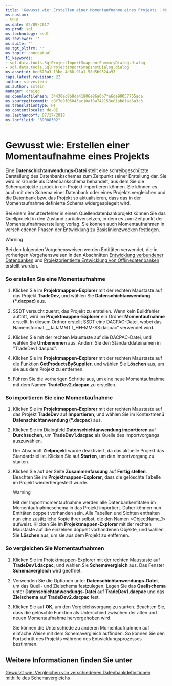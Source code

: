 ```yaml
---
title: 'Gewusst wie: Erstellen einer Momentaufnahme eines Projekts | Microsoft-Dokumentation'
ms.custom:
- SSDT
ms.date: 02/09/2017
ms.prod: sql
ms.technology: ssdt
ms.reviewer: ''
ms.suite: ''
ms.tgt_pltfrm: ''
ms.topic: conceptual
f1_keywords:
- sql.data.tools.SqlProjectImportSnapshotSummaryDialog.dialog
- sql.data.tools.SqlProjectImportSnapshotDialog.dialog
ms.assetid: bed670a3-13bd-4d88-91a1-58d5b9524a97
caps.latest.revision: 22
author: stevestein
ms.author: sstein
manager: craigg
ms.openlocfilehash: 34430ec8b9da41806e86a0b7fa6de99057765aca
ms.sourcegitcommit: c8f7e9f05043ac10af8a742153e81ab81aa6a3c3
ms.translationtype: HT
ms.contentlocale: de-DE
ms.lasthandoff: 07/17/2018
ms.locfileid: "39088302"
---
```

# <a name="how-to-create-a-snapshot-of-a-project"></a>Gewusst wie: Erstellen einer Momentaufnahme eines Projekts
Eine **Datenschichtanwendungs-Datei** stellt eine schreibgeschützte Darstellung des Datenbankschemas zum Zeitpunkt seiner Erstellung dar. Sie wird im Grunde als Datenbankschema behandelt, aus dem Sie die Schemaobjekte zurück in ein Projekt importieren können. Sie können es auch mit dem Schema einer Datenbank oder eines Projekts vergleichen und die Datenbank bzw. das Projekt so aktualisieren, dass das in der Momentaufnahme definierte Schema widergespiegelt wird.  
  
Bei einem Benutzerfehler in einem Quellendatenbankprojekt können Sie das Quellprojekt in den Zustand zurückversetzen, in dem es zum Zeitpunkt der Momentaufnahmeerstellung vorlag. Sie können auch Momentaufnahmen in verschiedenen Phasen der Entwicklung zu Basislinienzwecken festlegen.  
  
> [!WARNING]  
> Bei den folgenden Vorgehensweisen werden Entitäten verwendet, die in vorherigen Vorgehensweisen in den Abschnitten [Entwicklung verbundener Datenbanken](../ssdt/connected-database-development.md) und [Projektorientierte Entwicklung von Offlinedatenbanken](../ssdt/project-oriented-offline-database-development.md) erstellt wurden.  
  
### <a name="to-create-a-snapshot"></a>So erstellen Sie eine Momentaufnahme  
  
1.  Klicken Sie im **Projektmappen-Explorer** mit der rechten Maustaste auf das Projekt **TradeDev**, und wählen Sie **Datenschichtanwendung (\*.dacpac)** aus.  
  
2.  SSDT versucht zuerst, das Projekt zu erstellen. Wenn kein Buildfehler auftritt, wird im **Projektmappen-Explorer** ein Ordner **Momentaufnahme** erstellt. In diesem Ordner erstellt SSDT eine DACPAC-Datei, wobei das Namensformat „<Project Name>_JJJJMMTT_HH-MM-SS.dacpac“ verwendet wird.  
  
3.  Klicken Sie mit der rechten Maustaste auf die DACPAC-Datei, und wählen Sie **Umbenennen** aus. Ändern Sie den Standarddateinamen in "TradeDev1.dacpac".  
  
4.  Klicken Sie im **Projektmappen-Explorer** mit der rechten Maustaste auf die Funktion **GetProductsBySupplier**, und wählen Sie **Löschen** aus, um sie aus dem Projekt zu entfernen.  
  
5.  Führen Sie die vorherigen Schritte aus, um eine neue Momentaufnahme mit dem Namen **TradeDev2.dacpac** zu erstellen.  
  
### <a name="to-import-a-snapshot"></a>So importieren Sie eine Momentaufnahme  
  
1.  Klicken Sie im **Projektmappen-Explorer** mit der rechten Maustaste auf das Projekt **TradeDev** auf **Importieren**, und wählen Sie im Kontextmenü **Datenschichtanwendung (\*.dacpac)** aus.  
  
2.  Klicken Sie im Dialogfeld **Datenschichtanwendung importieren** auf **Durchsuchen**, um **TradeDev1.dacpac** als Quelle des Importvorgangs auszuwählen.  
  
    Der Abschnitt **Zielprojekt** wurde deaktiviert, da das aktuelle Projekt das Standardziel ist. Klicken Sie auf **Starten**, um den Importvorgang zu starten.  
  
3.  Klicken Sie auf der Seite **Zusammenfassung** auf **Fertig stellen**. Beachten Sie im **Projektmappen-Explorer**, dass die gelöschte Tabelle im Projekt wiederhergestellt wurde.  
  
    > [!WARNING]  
    > Mit der Importmomentaufnahme werden alle Datenbankentitäten im Momentaufnahmeschema in das Projekt importiert. Daher können nun Entitäten doppelt vorhanden sein. Alle Tabellen und Sichten enthalten nun eine zusätzliche Kopie ihrer selbst, die den Namen <ObjectName_1> aufweist. Klicken Sie im **Projektmappen-Explorer** mit der rechten Maustaste auf die einzelnen doppelt vorhandenen Objekte, und wählen Sie **Löschen** aus, um sie aus dem Projekt zu entfernen.  
  
### <a name="to-compare-snapshots"></a>So vergleichen Sie Momentaufnahmen  
  
1.  Klicken Sie im Projektmappen-Explorer mit der rechten Maustaste auf **TradeDev1.dacpac**, und wählen Sie **Schemavergleich** aus. Das Fenster **Schemavergleich** wird geöffnet.  
  
2.  Verwenden Sie die Optionen unter **Datenschichtanwendungs-Datei**, um das Quell- und Zielschema festzulegen. Legen Sie das **Quellschema** unter **Datenschichtanwendungs-Datei** auf **TradeDev1.dacpac** und das **Zielschema** auf **TradeDev2.dacpac** fest.  
  
3.  Klicken Sie auf **OK**, um den Vergleichsvorgang zu starten. Beachten Sie, dass die gelöschte Funktion als Unterschied zwischen der alten und neuen Momentaufnahme hervorgehoben wird.  
  
    Sie können die Unterschiede zu anderen Momentaufnahmen auf einfache Weise mit dem Schemavergleich auffinden. So können Sie den Fortschritt des Projekts während des Entwicklungsprozesses bestimmen.  
  
## <a name="see-also"></a>Weitere Informationen finden Sie unter  
[Gewusst wie: Vergleichen von verschiedenen Datenbankdefinitionen mithilfe des Schemavergleichs](../ssdt/how-to-use-schema-compare-to-compare-different-database-definitions.md)  
  
